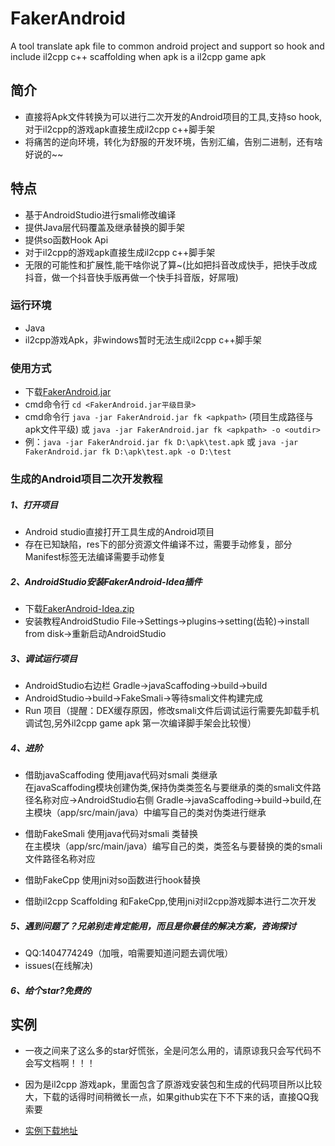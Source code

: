 
# FakerAndroid
A tool translate apk file to common android project and support so hook and include il2cpp c++ scaffolding when apk is a il2cpp game apk
## 简介
- 直接将Apk文件转换为可以进行二次开发的Android项目的工具,支持so hook,对于il2cpp的游戏apk直接生成il2cpp c++脚手架
- 将痛苦的逆向环境，转化为舒服的开发环境，告别汇编，告别二进制，还有啥好说的~~ 
## 特点

- 基于AndroidStudio进行smali修改编译
- 提供Java层代码覆盖及继承替换的脚手架
- 提供so函数Hook Api
- 对于il2cpp的游戏apk直接生成il2cpp c++脚手架
- 无限的可能性和扩展性,能干啥你说了算~(比如把抖音改成快手，把快手改成抖音，做一个抖音快手版再做一个快手抖音版，好屌哦)

### 运行环境
- Java
- il2cpp游戏Apk，非windows暂时无法生成il2cpp c++脚手架
### 使用方式
- 下载[FakerAndroid.jar](https://github.com/Efaker/FakerAndroid/releases/tag/0.0.1)
- cmd命令行 ```cd <FakerAndroid.jar平级目录>``` 
- cmd命令行 ```java -jar FakerAndroid.jar fk <apkpath>``` (项目生成路径与apk文件平级) 或 ```java -jar FakerAndroid.jar fk <apkpath> -o <outdir>```
- 例：```java -jar FakerAndroid.jar fk D:\apk\test.apk``` 或 ```java -jar FakerAndroid.jar fk D:\apk\test.apk -o D:\test```

### 生成的Android项目二次开发教程

##### 1、打开项目
- Android studio直接打开工具生成的Android项目
- 存在已知缺陷，res下的部分资源文件编译不过，需要手动修复，部分Manifest标签无法编译需要手动修复
##### 2、AndroidStudio安装FakerAndroid-Idea插件
- 下载[FakerAndroid-Idea.zip](https://github.com/Efaker/FakerAndroid-Idea/releases/tag/FakerAndroid-Idea0.0.1)
- 安装教程AndroidStudio File->Settings->plugins->setting(齿轮)->install from disk->重新启动AndroidStudio
##### 3、调试运行项目
- AndroidStudio右边栏  Gradle->javaScaffoding->build->build
- AndroidStudio->build->FakeSmali->等待smali文件构建完成
- Run 项目（提醒：DEX缓存原因，修改smali文件后调试运行需要先卸载手机调试包,另外il2cpp game apk 第一次编译脚手架会比较慢）
##### 4、进阶
- 借助javaScaffoding 使用java代码对smali 类继承  
  在javaScaffoding模块创建伪类,保持伪类类签名与要继承的类的smali文件路径名称对应->AndroidStudio右侧 Gradle->javaScaffoding->build->build,在主模块（app/src/main/java）中编写自己的类对伪类进行继承  
- 借助FakeSmali 使用java代码对smali 类替换  
  在主模块（app/src/main/java）编写自己的类，类签名与要替换的类的smali文件路径名称对应
- 借助FakeCpp 使用jni对so函数进行hook替换
        

- 借助il2cpp Scaffolding 和FakeCpp,使用jni对il2cpp游戏脚本进行二次开发





##### 5、遇到问题了？兄弟别走肯定能用，而且是你最佳的解决方案，咨询探讨
- QQ:1404774249（加哦，咱需要知道问题去调优哦）
- issues(在线解决) 
##### 6、给个star?免费的           


## 实例
- 一夜之间来了这么多的star好慌张，全是问怎么用的，请原谅我只会写代码不会写文档啊！！！  

- 因为是il2cpp 游戏apk，里面包含了原游戏安装包和生成的代码项目所以比较大，下载的话得时间稍微长一点，如果github实在下不下来的话，直接QQ我索要
- [实例下载地址](https://github.com/Efaker/FakerAndroid-Demos/releases/tag/BasicDemo1)







        
        
        
        
        
      
                
 








